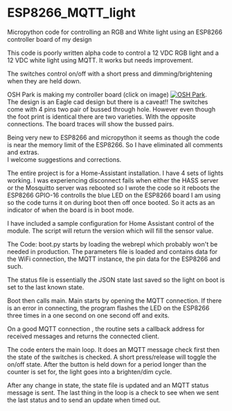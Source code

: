 # ESP8266_MQTT_light
Micropython code for controlling an RGB and White light 
using an ESP8266 controller board of my design

This code is poorly written alpha code to control a 12 VDC RGB light 
and a 12 VDC white light using MQTT. It works but needs improvement. 

The switches control on/off with a short press and dimming/brightening 
when they are held down.  

OSH Park is making my controller board (click on image)
<a href="https://oshpark.com/shared_projects/0PHXbjkM">
<img src="https://644db4de3505c40a0444-327723bce298e3ff5813fb42baeefbaa.ssl.cf1.rackcdn.com/5d04d3145cb8d8d68e20611b7c08b1a4.png" alt="OSH Park"></img></a>.  
The design is an Eagle cad design but there is a caveat!!
The switches come with 4 pins two pair of bussed through hole.
However even though the foot print is identical there are 
two varieties.  With the opposite connections. The board traces
will show the bussed pairs.

Being very new to ESP8266 and micropython it seems as though the code 
is near the memory limit of the ESP8266.
So I have eliminated all comments and extras.  
I welcome suggestions and corrections.  

The entire project is for a Home-Assistant installation.
I have 4 sets of lights working. I was experiencing disconnect fails 
when either the HASS server or the Mosquitto server was rebooted 
so I wrote the code so it reboots the ESP8266
GPIO-16 controlls the blue LED on the ESP8266 board I am using so the
code turns it on during boot then off once booted.  So it acts as an
indicator of when the board is in boot mode.

I have included a sample configuration for Home Assistant control of the module.
The script will return the version which will fill the sensor value.

The Code:
boot.py starts by loading the webrepl which probably won't be needed in production.
The parameters file is loaded and contains data for the WiFi connection, 
the MQTT instance, the pin data for the ESP8266 and such.

The status file is essentially the JSON state last saved so the light on boot 
is set to the last known state. 

Boot then calls main.  Main starts by opening the MQTT connection.
If there is an error in connecting, the program flashes the LED on the ESP8266 three times 
in a one second on one second off and exits.

On a good MQTT connection , the routine sets a callback address for received messages 
and returns the connected client.

The code enters the main loop. It does an MQTT message check first then 
the state of the switches is checked.  A short press/release will toggle the on/off state.
After the button is held down for a period longer than the counter is set for,
the light goes into a brighten/dim cycle.

After any change in state, the state file is updated and an MQTT status message is sent.
The last thing in the loop is a check to see when we sent the last status and
to send an update when timed out.






